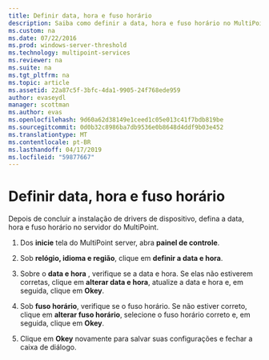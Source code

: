 ```yaml
---
title: Definir data, hora e fuso horário
description: Saiba como definir a data, hora e fuso horário no MultiPoint Services
ms.custom: na
ms.date: 07/22/2016
ms.prod: windows-server-threshold
ms.technology: multipoint-services
ms.reviewer: na
ms.suite: na
ms.tgt_pltfrm: na
ms.topic: article
ms.assetid: 22a87c5f-3bfc-4da1-9905-24f768ede959
author: evaseydl
manager: scottman
ms.author: evas
ms.openlocfilehash: 9d60a62d38149e1ceed1c05e013c41f7bdb819be
ms.sourcegitcommit: 0d0b32c8986ba7db9536e0b8648d4ddf9b03e452
ms.translationtype: MT
ms.contentlocale: pt-BR
ms.lasthandoff: 04/17/2019
ms.locfileid: "59877667"
---
```

# <a name="set-the-date-time-and-time-zone"></a>Definir data, hora e fuso horário
Depois de concluir a instalação de drivers de dispositivo, defina a data, hora e fuso horário no servidor do MultiPoint.  
  
1.  Dos **inicie** tela do MultiPoint server, abra **painel de controle**.  
  
2.  Sob **relógio, idioma e região**, clique em **definir a data e hora**.  
  
3.  Sobre o **data e hora** , verifique se a data e hora. Se elas não estiverem corretas, clique em **alterar data e hora**, atualize a data e hora e, em seguida, clique em **Okey**.  
  
4.  Sob **fuso horário**, verifique se o fuso horário. Se não estiver correto, clique em **alterar fuso horário**, selecione o fuso horário correto e, em seguida, clique em **Okey**.  
  
5.  Clique em **Okey** novamente para salvar suas configurações e fechar a caixa de diálogo.